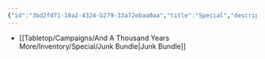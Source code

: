 ```yaml
---
{"id":"3bd2fd71-10a2-4324-b279-33a72ebaa0aa","title":"Special","description":"Inventory - Special","publish":true,"date_created":"Wednesday, April 17th 2024, 4:27:38 pm","date_modified":"Friday, April 26th 2024, 11:23:03 pm","editing_lock":true,"live_preview":true,"cssclasses":["mado-heading","index-page","hide-date"],"PassFrontmatter":true}
---
```



- [[Tabletop/Campaigns/And A Thousand Years More/Inventory/Special/Junk Bundle\|Junk Bundle]]

